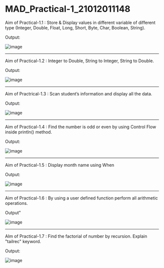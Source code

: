 # MAD_Practical-1_21012011148
Aim of Practical-1.1 : Store & Display values in different variable of different type (Integer, Double, Float, Long, Short, Byte, Char, Boolean, String).


Output:

![image](https://github.com/Rutul5440/MAD_Practical-1_21012011148/assets/121927117/e9918030-b768-4cdb-9e25-58b2762fa0ca)

----------------------------------------------
Aim of Practical-1.2 : Integer to Double, String to Integer, String to Double.

Output:

![image](https://github.com/Rutul5440/MAD_Practical-1_21012011148/assets/121927117/0a033346-425e-4f46-a1f5-6825e37cf2ff)

----------------------------------------------------

Aim of Practrical-1.3 : Scan student’s information and display all the data.

Output:

![image](https://github.com/Rutul5440/MAD_Practical-1_21012011148/assets/121927117/f57714ea-c2b5-4ce8-85f1-cff0eac52540)

-----------------------------------------------------------

Aim of Practical-1.4 : Find the number is odd or even by using Control Flow inside println() method.

Output:

![image](https://github.com/Rutul5440/MAD_Practical-1_21012011148/assets/121927117/0b8e0ce4-906f-43e6-aac1-5b94d81736f8)

---------------------------------------------------------------------

Aim of Practical-1.5 : Display month name using When

Output:

![image](https://github.com/Rutul5440/MAD_Practical-1_21012011148/assets/121927117/4d993527-5e07-4f70-a3d5-6f8fd9f85fc5)

----------------------------------------------------

Aim of Practical-1.6 : By using a user defined function perform all arithmetic operations.

Output"

![image](https://github.com/Rutul5440/MAD_Practical-1_21012011148/assets/121927117/a27e2eee-b9d0-4b57-a562-1b4ab9e501af)

-----------------------------------------------------------

AIm of Practical-1.7 : Find the factorial of number by recursion. Explain "tailrec" keyword.

Output:

![image](https://github.com/Rutul5440/MAD_Practical-1_21012011148/assets/121927117/053e89ff-ef94-4cdd-94b4-8dba4ba63fa1)

